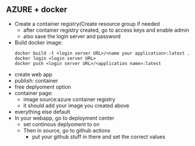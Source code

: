 ## AZURE + docker
* Create a container registry(Create resource group if needed
  * after container registry created, go to access keys and enable admin
  * also save the login server and password
* Build docker image:
  ```
  docker build -t <login server URL>/<name your application>:latest .
  docker login <login server URL>
  docker push <login server URL>/<application name>:latest
  ```
*  create web app
  * publish: container
  * free deplyoment option
  * container page:
    * image source:azure container registry
    * it should add your image you created above
  * everything else default
* In your webapp, go to deployment center
  * set continous deplyoment to on
  * Then in source, go to github actions
    * put your github stuff in there and set the correct values
    
   
